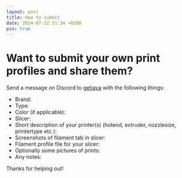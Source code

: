 ```yaml
---
layout: post
title: How to submit
date: 2024-07-22 21:34 +0200
pin: true
---
```


# Want to submit your own print profiles and share them?
Send a message on Discord to [getjava](https://discord.com/users/getjava) with the following things:
- Brand:
- Type:
- Color (if applicable):
- Slicer:
- Short description of your printer(s) (hotend, extruder, nozzlesize, printertype etc.):
- Screenshots of filament tab in slicer:
- Filament profile file for your slicer:
- Optionally some pictures of prints:
- Any notes:

Thanks for helping out!
